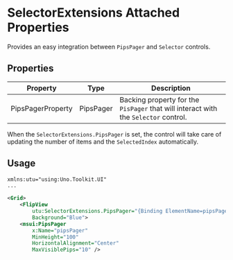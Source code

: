 # SelectorExtensions Attached Properties

Provides an easy integration between `PipsPager` and `Selector` controls.

## Properties
Property|Type|Description
-|-|-
PipsPagerProperty|PipsPager| Backing property for the `PisPager` that will interact with the `Selector` control.

When the `SelectorExtensions.PipsPager` is set, the control will take care of updating the number of items and the `SelectedIndex` automatically.

## Usage
```xml
xmlns:utu="using:Uno.Toolkit.UI"
...

<Grid>
    <FlipView
        utu:SelectorExtensions.PipsPager="{Binding ElementName=pipsPager}"
        Background="Blue">
    <msui:PipsPager
        x:Name="pipsPager"
        MinHeight="100"
        HorizontalAlignment="Center"
        MaxVisiblePips="10" />
```